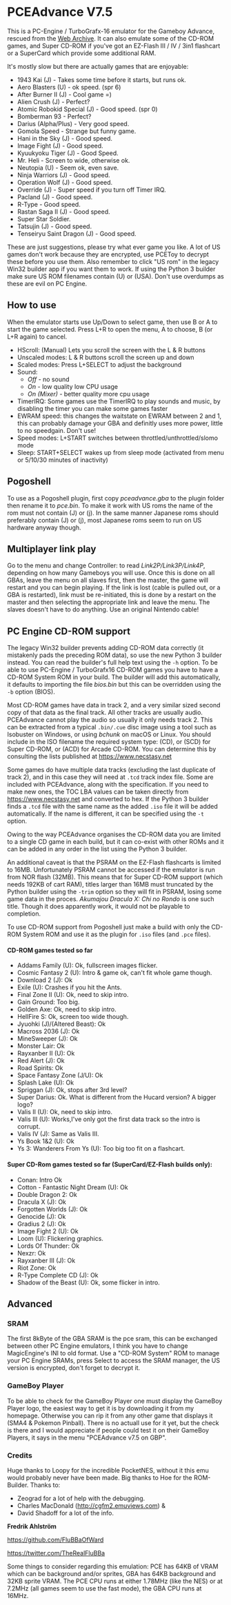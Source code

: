 # PCEAdvance V7.5

This is a PC-Engine / TurboGrafx-16 emulator for the Gameboy Advance, rescued from the [Web Archive](https://web.archive.org/web/20150430211123/http://www.ndsretro.com/gbadown.html). It can also emulate some of the CD-ROM games, and Super CD-ROM if you've got an EZ-Flash III / IV / 3in1 flashcart or a SuperCard which provide some additional RAM.

It's mostly slow but there are actually games that are enjoyable:
- 1943 Kai (J) - Takes some time before it starts, but runs ok.
- Aero Blasters (U) - ok speed. (spr 6)
- After Burner II (J) - Cool game =)
- Alien Crush (J) - Perfect?
- Atomic Robokid Special (J) - Good speed. (spr 0)
- Bomberman 93 - Perfect?
- Darius (Alpha/Plus) - Very good speed.
- Gomola Speed - Strange but funny game.
- Hani in the Sky (J) - Good speed.
- Image Fight (J) - Good speed.
- Kyuukyoku Tiger (J) - Good Speed.
- Mr. Heli - Screen to wide, otherwise ok.
- Neutopia (U) - Seem ok, even save.
- Ninja Warriors (J) - Good speed.
- Operation Wolf (J) - Good speed.
- Override (J) - Super speed if you turn off Timer IRQ.
- Pacland (J) - Good speed.
- R-Type - Good speed.
- Rastan Saga II (J) - Good speed.
- Super Star Soldier.
- Tatsujin (J) - Good speed.
- Tenseiryu Saint Dragon (J) - Good speed.

These are just suggestions, please try what ever game you like. A lot of US games don't work because they are encrypted, use PCEToy to decrypt these before you use them. Also remember to click "US rom" in the legacy Win32 builder app if you want them to work. If using the Python 3 builder make sure US ROM filenames contain (U) or (USA). Don't use overdumps as these are evil on PC Engine.

## How to use
When the emulator starts use Up/Down to select game, then use B or A to start the game selected. Press L+R to open the menu, A to choose, B (or L+R again) to cancel.
- HScroll: (Manual) Lets you scroll the screen with the L & R buttons
- Unscaled modes: L & R buttons scroll the screen up and down
- Scaled modes: Press L+SELECT to adjust the background
- Sound:
  - *Off* - no sound
  - *On* - low quality low CPU usage
  - *On (Mixer)* - better quality more cpu usage
- TimerIRQ: Some games use the TimerIRQ to play sounds and music, by disabling the timer you can make some games faster
- EWRAM speed: this changes the waitstate on EWRAM between 2 and 1, this can probably damage your GBA and definitly uses more power, little to no speedgain. Don't use!
- Speed modes: L+START switches between throttled/unthrottled/slomo mode
- Sleep: START+SELECT wakes up from sleep mode (activated from menu or 5/10/30 minutes of inactivity)

## Pogoshell
To use as a Pogoshell plugin, first copy *pceadvance.gba* to the plugin folder then rename it to *pce.bin*. To make it work with US roms the name of the rom must not contain (J) or (j). In the same manner Japanese roms should preferably contain (J) or (j), most Japanese roms seem to run on US hardware anyway though.

## Multiplayer link play
Go to the menu and change Controller: to read *Link2P/Link3P/Link4P*, depending on how many Gameboys you will use. Once this is done on all GBAs, leave the menu on all slaves first, then the master, the game will restart and you can begin playing. If the link is lost (cable is pulled out, or a GBA is restarted), link must be re-initiated, this is done by a restart on the master and then selecting the appropriate link and leave the menu. The slaves doesn't have to do anything. Use an original Nintendo cable!

## PC Engine CD-ROM support
The legacy Win32 builder prevents adding CD-ROM data correctly (it mistakenly pads the preceding ROM data), so use the new Python 3 builder instead. You can read the builder's full help text using the ```-h``` option. To be able to use PC-Engine / TurboGrafx16 CD-ROM games you have to have a CD-ROM System ROM in your build. The builder will add this automatically, it defaults to importing the file *bios.bin* but this can be overridden using the ```-b``` option (BIOS).

Most CD-ROM games have data in track 2, and a very similar sized second copy of that data as the final track. All other tracks are usually audio. PCEAdvance cannot play the audio so usually it only needs track 2. This can be extracted from a typical ```.bin/.cue``` disc image using a tool such as Isobuster on Windows, or using *bchunk* on macOS or Linux. You should include in the ISO filename the required system type: (CD), or (SCD) for Super CD-ROM, or (ACD) for Arcade CD-ROM. You can determine this by consulting the lists published at https://www.necstasy.net

Some games do have multiple data tracks (excluding the last duplicate of track 2), and in this case they will need at ```.tcd``` track index file. Some are included with PCEAdvance, along with the specification. If you need to make new ones, the TOC LBA values can be taken directly from https://www.necstasy.net and converted to hex. If the Python 3 builder finds a ```.tcd``` file with the same name as the added ```.iso``` file it will be added automatically. If the name is different, it can be specified using the ```-t``` option.

Owing to the way PCEAdvance organises the CD-ROM data you are limited to a single CD game in each build, but it can co-exist with other ROMs and it can be added in any order in the list using the Python 3 builder.

An additional caveat is that the PSRAM on the EZ-Flash flashcarts is limited to 16MB. Unfortunately PSRAM cannot be accessed if the emulator is run from NOR flash (32MB). This means that for Super CD-ROM support (which needs 192KB of cart RAM), titles larger than 16MB must truncated by the Python builder using the ```-trim``` option so they will fit in PSRAM, losing some game data in the proces. *Akumajou Dracula X: Chi no Rondo* is one such title. Though it does apparently work, it would not be playable to completion.

To use CD-ROM support from Pogoshell just make a build with only the CD-ROM System ROM and use it as the plugin for ```.iso``` files (and ```.pce``` files).

#### CD-ROM games tested so far
- Addams Family (U): Ok, fullscreen images flicker.
- Cosmic Fantasy 2 (U): Intro & game ok, can't fit whole game though.
- Download 2 (J): Ok
- Exile (U): Crashes if you hit the Ants.
- Final Zone II (U): Ok, need to skip intro.
- Gain Ground: Too big.
- Golden Axe: Ok, need to skip intro.
- HellFire S: Ok, screen too wide though.
- Jyuohki (J)/(Altered Beast): Ok
- Macross 2036 (J): Ok
- MineSweeper (J): Ok
- Monster Lair: Ok
- Rayxanber II (U): Ok
- Red Alert (J): Ok
- Road Spirits: Ok
- Space Fantasy Zone (J/U): Ok
- Splash Lake (U): Ok
- Spriggan (J): Ok, stops after 3rd level?
- Super Darius: Ok. What is different from the Hucard version? A bigger logo?
- Valis II (U): Ok, need to skip intro.
- Valis III (U): Works,I've only got the first data track so the intro is corrupt.
- Valis IV (J): Same as Valis III.
- Ys Book 1&2 (U): Ok
- Ys 3: Wanderers From Ys (U): Too big too fit on a flashcart.

#### Super CD-Rom games tested so far (SuperCard/EZ-Flash builds only):
- Conan: Intro Ok
- Cotton - Fantastic Night Dream (U): Ok
- Double Dragon 2: Ok
- Dracula X (J): Ok
- Forgotten Worlds (J): Ok
- Genocide (J): Ok
- Gradius 2 (J): Ok
- Image Fight 2 (U): Ok
- Loom (U): Flickering graphics.
- Lords Of Thunder: Ok
- Nexzr: Ok
- Rayxanber III (J): Ok
- Riot Zone: Ok
- R-Type Complete CD (J): Ok
- Shadow of the Beast (U): Ok, some flicker in intro.


## Advanced

### SRAM
The first 8kByte of the GBA SRAM is the pce sram, this can be exchanged between other PC Engine emulators, I think you have to change MagicEngine's INI to old format. Use a "CD-ROM System" ROM to manage your PC Engine SRAMs, press Select to access the SRAM manager, the US version is encrypted, don't forget to decrypt it.

### GameBoy Player
To be able to check for the GameBoy Player one must display the GameBoy Player logo, the easiest way to get it is by downloading it from my homepage.
Otherwise you can rip it from any other game that displays it (SMA4 & Pokemon Pinball). There is no actuall use for it yet, but the check is there and I would appreciate if people could test it on their GameBoy Players, it says in the menu "PCEAdvance v7.5 on GBP".


### Credits
Huge thanks to Loopy for the incredible PocketNES, without it this emu would probably never have been made. Big thanks to Hoe for the ROM-Builder.
Thanks to:
- Zeograd for a lot of help with the debugging.
- Charles MacDonald (http://cgfm2.emuviews.com) &
- David Shadoff for a lot of the info.


**Fredrik Ahlström**

https://github.com/FluBBaOfWard

https://twitter.com/TheRealFluBBa

Some things to consider regarding this emulation: PCE has 64KB of VRAM which can be background and/or sprites, GBA has 64KB background and 32KB sprite VRAM. The PCE CPU runs at either 1.78MHz (like the NES) or at 7.2MHz (all games seem to use the fast mode), the GBA CPU runs at 16MHz.
